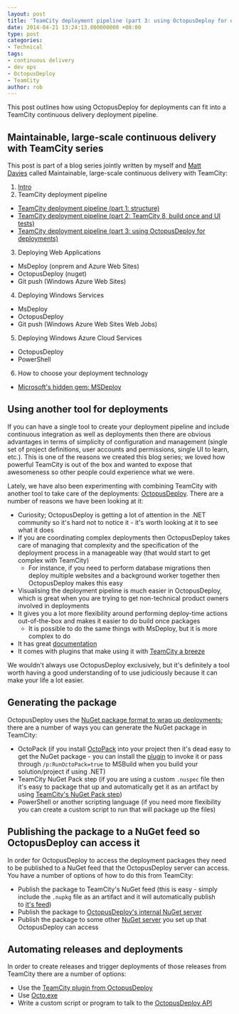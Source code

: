 ```yaml
---
layout: post
title: 'TeamCity deployment pipeline (part 3: using OctopusDeploy for deployments)'
date: 2014-04-21 13:24:13.000000000 +08:00
type: post
categories:
- Technical
tags:
- continuous delivery
- dev ops
- OctopusDeploy
- TeamCity
author: rob
---
```



This post outlines how using OctopusDeploy for deployments can fit into a TeamCity continuous delivery deployment pipeline.


## Maintainable, large-scale continuous delivery with TeamCity series


This post is part of a blog series jointly written by myself and [Matt Davies](http://blog.mdavies.net/) called Maintainable, large-scale continuous delivery with TeamCity:


1. [Intro](/blog/2012/08/12/maintainable-large-scale-continuous-delivery-with-teamcity/)
2. TeamCity deployment pipeline
  - [TeamCity deployment pipeline (part 1: structure)](/blog/2012/09/01/maintainable-teamcity-continuous-deployment-pipeline-configuration/)
  - [TeamCity deployment pipeline (part 2: TeamCity 8, build once and UI tests)](http://blog.mdavies.net/2014/04/21/teamcity-deployment-pipeline-part-2-teamcity-8-build-once-and-ui-tests/)
  - [TeamCity deployment pipeline (part 3: using OctopusDeploy for deployments)](/blog/2014/04/21/teamcity-deployment-pipeline-part-3-using-octopusdeploy-for-deployments/)
3. Deploying Web Applications
  - MsDeploy (onprem and Azure Web Sites)
  - OctopusDeploy (nuget)
  - Git push (Windows Azure Web Sites)
4. Deploying Windows Services
  - MsDeploy
  - OctopusDeploy
  - Git push (Windows Azure Web Sites Web Jobs)
5. Deploying Windows Azure Cloud Services
  - OctopusDeploy
  - PowerShell
6. How to choose your deployment technology
  - [Microsoft's hidden gem: MSDeploy](http://blog.mdavies.net/2012/08/12/microsofts-hidden-gem-msdeploy/)


## Using another tool for deployments


If you can have a single tool to create your deployment pipeline and include continuous integration as well as deployments then there are obvious advantages in terms of simplicity of configuration and management (single set of project definitions, user accounts and permissions, single UI to learn, etc.). This is one of the reasons we created this blog series; we loved how powerful TeamCity is out of the box and wanted to expose that awesomeness so other people could experience what we were.



Lately, we have also been experimenting with combining TeamCity with another tool to take care of the deployments: [OctopusDeploy](http://octopusdeploy.com/). There are a number of reasons we have been looking at it:


- Curiosity; OctopusDeploy is getting a lot of attention in the .NET community so it's hard not to notice it - it's worth looking at it to see what it does
- If you are coordinating complex deployments then OctopusDeploy takes care of managing that complexity and the specification of the deployment process in a manageable way (that would start to get complex with TeamCity)
  - For instance, if you need to perform database migrations then deploy multiple websites and a background worker together then OctopusDeploy makes this easy
- Visualising the deployment pipeline is much easier in OctopusDeploy, which is great when you are trying to get non-technical product owners involved in deployments
- It gives you a lot more flexibility around performing deploy-time actions out-of-the-box and makes it easier to do build once packages
  - It is possible to do the same things with MsDeploy, but it is more complex to do
- It has great [documentation](http://docs.octopusdeploy.com/display/OD/Home)
- It comes with plugins that make using it with [TeamCity a breeze](http://docs.octopusdeploy.com/display/OD/TeamCity)



We wouldn't always use OctopusDeploy exclusively, but it's definitely a tool worth having a good understanding of to use judiciously because it can make your life a lot easier.


## Generating the package


OctopusDeploy uses the [NuGet package format to wrap up deployments](http://docs.octopusdeploy.com/display/OD/Packaging+applications); there are a number of ways you can generate the NuGet package in TeamCity:


- OctoPack (if you install [OctoPack](https://github.com/OctopusDeploy/OctoPack) into your project then it's dead easy to get the NuGet package - you can install the [plugin](http://docs.octopusdeploy.com/display/OD/TeamCity) to invoke it or pass through `/p:RunOctoPack=true` to MSBuild when you build your solution/project if using .NET)
- TeamCity NuGet Pack step (if you are using a custom `.nuspec` file then it's easy to package that up and automatically get it as an artifact by using [TeamCity's NuGet Pack step](http://confluence.jetbrains.com/display/TCD8/NuGet+Pack))
- PowerShell or another scripting language (if you need more flexibility you can create a custom script to run that will package up the files)


## Publishing the package to a NuGet feed so OctopusDeploy can access it


In order for OctopusDeploy to access the deployment packages they need to be published to a NuGet feed that the OctopusDeploy server can access. You have a number of options of how to do this from TeamCity:


- Publish the package to TeamCity's NuGet feed (this is easy - simply include the `.nupkg` file as an artifact and it will automatically publish to [it's feed](http://confluence.jetbrains.com/display/TCD8/NuGet))
- Publish the package to [OctopusDeploy's internal NuGet server](http://docs.octopusdeploy.com/display/OD/Package+repositories)
- Publish the package to some other [NuGet server](http://docs.nuget.org/docs/creating-packages/hosting-your-own-nuget-feeds) you set up that OctopusDeploy can access


## Automating releases and deployments


In order to create releases and trigger deployments of those releases from TeamCity there are a number of options:


- Use the [TeamCity plugin from OctopusDeploy](http://docs.octopusdeploy.com/display/OD/TeamCity)
- Use [Octo.exe](https://github.com/OctopusDeploy/Octopus-Tools)
- Write a custom script or program to talk to the [OctopusDeploy API](http://docs.octopusdeploy.com/display/OD/Octopus+REST+API)

